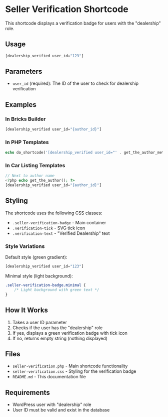 # Seller Verification Shortcode

This shortcode displays a verification badge for users with the "dealership" role.

## Usage

```php
[dealership_verified user_id="123"]
```

## Parameters

- `user_id` (required): The ID of the user to check for dealership verification

## Examples

### In Bricks Builder
```php
[dealership_verified user_id="{author_id}"]
```

### In PHP Templates
```php
echo do_shortcode('[dealership_verified user_id="' . get_the_author_meta('ID') . '"]');
```

### In Car Listing Templates
```php
// Next to author name
<?php echo get_the_author(); ?>
[dealership_verified user_id="{author_id}"]
```

## Styling

The shortcode uses the following CSS classes:
- `.seller-verification-badge` - Main container
- `.verification-tick` - SVG tick icon
- `.verification-text` - "Verified Dealership" text

### Style Variations

Default style (green gradient):
```php
[dealership_verified user_id="123"]
```

Minimal style (light background):
```css
.seller-verification-badge.minimal {
    /* Light background with green text */
}
```

## How It Works

1. Takes a user ID parameter
2. Checks if the user has the "dealership" role
3. If yes, displays a green verification badge with tick icon
4. If no, returns empty string (nothing displayed)

## Files

- `seller-verification.php` - Main shortcode functionality
- `seller-verification.css` - Styling for the verification badge
- `README.md` - This documentation file

## Requirements

- WordPress user with "dealership" role
- User ID must be valid and exist in the database 